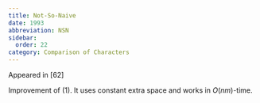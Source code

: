 ```yaml
---
title: Not-So-Naive
date: 1993
abbreviation: NSN
sidebar:
  order: 22
category: Comparison of Characters
---
```


Appeared in [62]

Improvement of (1). It uses constant extra space and works in $O(nm)$-time.
